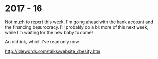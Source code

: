 # 2017 - 16

Not much to report this week. I'm going ahead with the bank account and the financing beaurocracy. I'll probably do a bit more of this next week, while I'm waiting for the new baby to come!

An old link, which I've read only now:

http://idlewords.com/talks/website_obesity.htm

